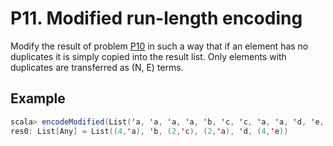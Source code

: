 # P11. Modified run-length encoding

Modify the result of problem [P10](../p10/README.md) in such a way that if an element has no duplicates it is simply copied into the result list. Only elements with duplicates are transferred as (N, E) terms.

## Example

``` scala
scala> encodeModified(List('a, 'a, 'a, 'a, 'b, 'c, 'c, 'a, 'a, 'd, 'e, 'e, 'e, 'e))
res0: List[Any] = List((4,'a), 'b, (2,'c), (2,'a), 'd, (4,'e))
```
